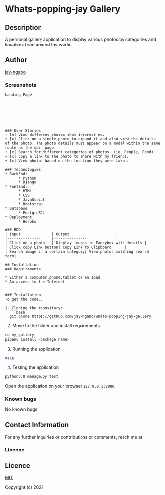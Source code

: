 # Whats-popping-jay Gallery

## Description

A personal gallery application to display various photos by categories and locations from around the world.
## Author

[jay-ngabo](https://github.com/jay-ngabo/)

### Screenshots

```
Landing Page
```
<img src="">
<img src="">

```




### User Stories
+ [x] View different photos that interest me.
+ [x] Click on a single photo to expand it and also view the details of the photo. The photo details must appear on a modal within the same route as the main page.
+ [x] Search for different categories of photos. (ie. People, Food)
+ [x] Copy a link to the photo to share with my friends.
+ [x] View photos based on the location they were taken.

### Technologies
* BackEnd:
      * Python
      * Django
* FontEnd:
      * HTML
      * CSS
      * JavaScript
      * Bootstrap
* Database
      * PostgreSQL
* Deployment
      * Heroku   

### BDD
| Input              | Output                     |
|---------------     |---------------             |
| Click on a photo   | Display images in Fancybox with details |
| Click copy Link button| Copy Link to Clipboard      |
| Search image in a certain category| View photos matching search term|

## Installation
### Requirements

* Either a computer,phone,tablet or an Ipad
* An access to the Internet


### Installation
To get the code..

1. Cloning the repository:
  ```bash
  git clone https://github.com/jay-ngabo/whats-popping-jay-gallery
  ```
2. Move to the folder and install requirements
  ```bash
  cd my_gallery
  pipenv install <package name>
  ```
3. Running the application

  ```bash
  make
  ```
4. Testing the application
  ```bash
  python3.8 manage.py test
  ```
Open the application on your browser `127.0.0.1:8000`.
### Known bugs
No known bugs

## Contact Information

For any further inquiries or contributions or comments, reach me at 
### License

## Licence

[MIT](license)

Copyright (c) 2021

